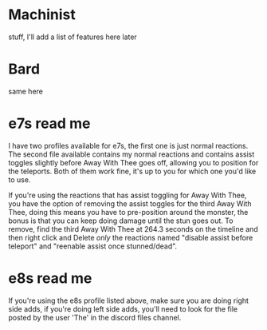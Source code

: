 # Machinist
stuff, I'll add a list of features here later

# Bard
same here

# e7s read me
I have two profiles available for e7s, the first one is just normal reactions. The second file available contains my normal reactions and contains assist toggles slightly before Away With Thee goes off, allowing you to position for the teleports. Both of them work fine, it's up to you for which one you'd like to use.

If you're using the reactions that has assist toggling for Away With Thee, you have the option of removing the assist toggles for the third Away With Thee, doing this means you have to pre-position around the monster, the bonus is that you can keep doing damage until the stun goes out. To remove, find the third Away With Thee at 264.3 seconds on the timeline and then right click and Delete *only* the reactions named "disable assist before teleport" and "reenable assist once stunned/dead".

# e8s read me
If you're using the e8s profile listed above, make sure you are doing right side adds, if you're doing left side adds, you'll need to look for the file posted by the user 'The' in the discord files channel.
